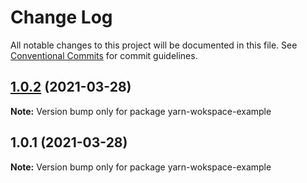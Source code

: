 # Change Log

All notable changes to this project will be documented in this file.
See [Conventional Commits](https://conventionalcommits.org) for commit guidelines.

## [1.0.2](https://github.com/tangyongzhan/demo-lernajs/compare/v1.0.1...v1.0.2) (2021-03-28)

**Note:** Version bump only for package yarn-wokspace-example





## 1.0.1 (2021-03-28)

**Note:** Version bump only for package yarn-wokspace-example

